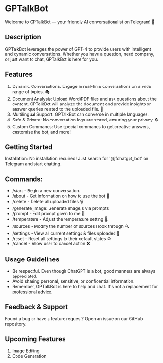 # GPTalkBot

Welcome to GPTalkBot — your friendly AI conversationalist on Telegram! 💬

## Description
GPTalkBot leverages the power of GPT-4 to provide users with intelligent and dynamic conversations. Whether you have a question, need company, or just want to chat, GPTalkBot is here for you.

## Features
1. Dynamic Conversations: Engage in real-time conversations on a wide range of topics. 🎭
2. Document Analysis: Upload Word/PDF files and ask questions about the content. GPTalkBot will analyze the document and provide insights or answer queries related to the uploaded file. 📝
3. Multilingual Support: GPTalkBot can converse in multiple languages.
4. Safe & Private: No conversation logs are stored, ensuring your privacy. 🔒
5. Custom Commands: Use special commands to get creative answers, customise the bot, and more!

## Getting Started
Installation: No installation required! Just search for '@jfchatgpt_bot' on Telegram and start chatting. 

## Commands:
* /start - Begin a new conversation.
* /about - Get information on how to use the bot 🤖
* /delete - Delete all uploaded files 🗑️
* /generate_image: Generate image/s via prompts 
* /prompt - Edit prompt given to me 📝
* /temperature - Adjust the temperature setting 🌡️
* /sources - Modify the number of sources I look through 🔍
* /settings - View all current settings & files uploaded 🔧
* /reset - Reset all settings to their default states ⚙️
* /cancel - Allow user to cancel action ❌

## Usage Guidelines
* Be respectful. Even though ChatGPT is a bot, good manners are always appreciated.
* Avoid sharing personal, sensitive, or confidential information.
* Remember, GPTalkBot is here to help and chat. It's not a replacement for professional advice.

## Feedback & Support
Found a bug or have a feature request? Open an issue on our GitHub repository.

## Upcoming Features
1. Image Editing
2. Code Generation
